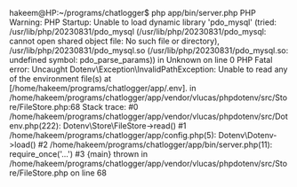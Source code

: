 hakeem@HP:~/programs/chatlogger$ php app/bin/server.php
PHP Warning:  PHP Startup: Unable to load dynamic library 'pdo_mysql' (tried: /usr/lib/php/20230831/pdo_mysql (/usr/lib/php/20230831/pdo_mysql: cannot open shared object file: No such file or directory), /usr/lib/php/20230831/pdo_mysql.so (/usr/lib/php/20230831/pdo_mysql.so: undefined symbol: pdo_parse_params)) in Unknown on line 0
PHP Fatal error:  Uncaught Dotenv\Exception\InvalidPathException: Unable to read any of the environment file(s) at [/home/hakeem/programs/chatlogger/app/.env]. in /home/hakeem/programs/chatlogger/app/vendor/vlucas/phpdotenv/src/Store/FileStore.php:68
Stack trace:
#0 /home/hakeem/programs/chatlogger/app/vendor/vlucas/phpdotenv/src/Dotenv.php(222): Dotenv\Store\FileStore->read()
#1 /home/hakeem/programs/chatlogger/app/config.php(5): Dotenv\Dotenv->load()
#2 /home/hakeem/programs/chatlogger/app/bin/server.php(11): require_once('...')
#3 {main}
  thrown in /home/hakeem/programs/chatlogger/app/vendor/vlucas/phpdotenv/src/Store/FileStore.php on line 68
